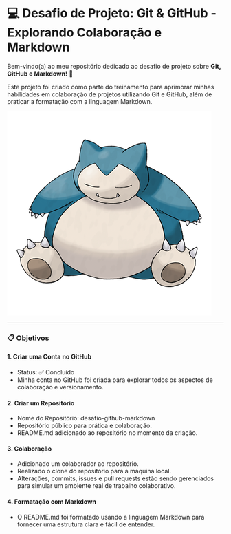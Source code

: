 # 💻 Desafio de Projeto: Git & GitHub - Explorando Colaboração e Markdown

Bem-vindo(a) ao meu repositório dedicado ao desafio de projeto sobre **Git, GitHub e Markdown!** 🚀

Este projeto foi criado como parte do treinamento para aprimorar minhas habilidades em colaboração de projetos utilizando Git e GitHub, além de praticar a formatação com a linguagem Markdown.

![alt text](../assets/imgs/image.png)

---

### 📋 Objetivos
#### 1. Criar uma Conta no GitHub
- Status: ✅ Concluído
- Minha conta no GitHub foi criada para explorar todos os aspectos de colaboração e versionamento.
#### 2. Criar um Repositório
- Nome do Repositório: desafio-github-markdown
- Repositório público para prática e colaboração.
- README.md adicionado ao repositório no momento da criação.
#### 3. Colaboração
- Adicionado um colaborador ao repositório.
- Realizado o clone do repositório para a máquina local.
- Alterações, commits, issues e pull requests estão sendo gerenciados para simular um ambiente real de trabalho colaborativo.
#### 4. Formatação com Markdown
- O README.md foi formatado usando a linguagem Markdown para fornecer uma estrutura clara e fácil de entender.
